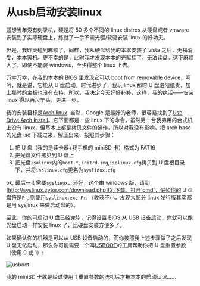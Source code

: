 # 从usb启动安装linux


遥想当年没有刻录机，硬是将 50 多个不同的 linux distros 从硬盘或者 vmware 安装到了实际硬盘上，练就了一手不需光驱/软驱安装 linux 的好功夫。

但是，我昨天碰到麻烦了，同样，我从硬盘给我的本本安装了 vista 之后，无福消受，本本罢机。更不幸的是，此时我才发现本本的光驱挂了，无法读盘。这下麻烦大了，即使不能装 windows，至少得整个 linux 上去。

万幸万幸，在我的本本的 BIOS 里发现它可以 boot from removable device，呵呵，就是说，它能从 U 盘启动。时代进步了，我玩 linux 那时 U 盘洛阳纸贵，加上那时的主板也没有支持，所以，我决定今天好好补补，这样，我的绝活——安装 linux 得以百尺竿头，更进一步。

我的安装目标是[Arch linux][0]. 当然，Google 是最好的老师，很容易找到了[Usb Drive Arch Install][1]。它下面都是一些 linux 下的命令，虽然另一台我弟用的台式机上没有 linux，但基本上都是拷贝文件的操作，所以对我没有影响。把 arch base 的光盘 iso 下载过来，解压出来，按照其步骤：

1.  把 U 盘（我的是读卡器+我手机的 miniSD 卡）格式为 FAT16
2.  把光盘文件拷贝到 U 盘上
3.  把光盘`isolinux`内的`boot.*`, `initrd.img`,`isolinux.cfg`拷贝到 U 盘根目录下，并将`isolinux.cfg`更名为`syslinux.cfg`

ok, 最后一步需要`syslinux`，还好，这个由 windows 版，请到[http://syslinux.zytor.com/download.php][2]下载。打开`cmd`，假如你的 U 盘盘符是`F:`, 则使用`syslinux.exe F:`. （收获不小，发现大部分 linux 发行版其实都是用 syslinux 来做启动盘的）。

至此，你的可启动 U 盘已经完毕，记得设置 BIOS 从 USB 设备启动，你就可以像光盘启动一样安装 linux 了，比硬盘安装方便多了。

如果确认你的机器是可以从 USB 设备启动的，而你按照我上述步骤做了之后发现 U 盘无法启动，那么你可能需要一个叫[USBOOT][3]的工具帮助你把 U 盘重置参数（使用 0 或 1）:

![usboot](http://farm1.static.flickr.com/199/441700591_5f54a32216_o.png)

我的 miniSD 卡就是经过使用 1 重置参数的洗礼后才被本本的启动认识……

[0]: http://archlinux.org/
[1]: http://wiki.archlinux.org/index.php/Usb_Drive_Arch_Install
[2]: http://syslinux.zytor.com/download.php
[3]: http://www.google.cn/search?complete=1&hl=zh-CN&q=USBoot&btnG=Google+%E6%90%9C%E7%B4%A2&meta=
